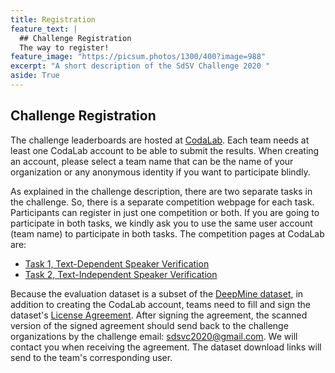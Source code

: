 ```yaml
---
title: Registration
feature_text: |
  ## Challenge Registration
  The way to register!
feature_image: "https://picsum.photos/1300/400?image=988"
excerpt: "A short description of the SdSV Challenge 2020 "
aside: True
---
```


Challenge Registration
---
The challenge leaderboards are hosted at [CodaLab](https://codalab.org/). Each team needs at least one CodaLab account to be able to submit the results. When creating an account, please select a team name that can be the name of your organization or any anonymous identity if you want to participate blindly.

As explained in the challenge description, there are two separate tasks in the challenge. So, there is a separate competition webpage for each task. Participants can register in just one competition or both. If you are going to participate in both tasks, we kindly ask you to use the same user account (team name) to participate in both tasks. The competition pages at CodaLab are:

- [Task 1, Text-Dependent Speaker Verification](https://competitions.codalab.org/competitions/22222)
- [Task 2, Text-Independent Speaker Verification](https://competitions.codalab.org/competitions/22223)

Because the evaluation dataset is a subset of the [DeepMine dataset](http://data.deepmine.ir/en/), in addition to creating the CodaLab account, teams need to fill and sign the dataset's [License Agreement](/assets/SdSV_Challenge_License_Agreement.pdf). After signing the agreement, the scanned version of the signed agreement should send back to the challenge organizations by the challenge email: [sdsvc2020@gmail.com](mailto:sdsvc2020@gmail.com). We will contact you when receiving the agreement. The dataset download links will send to the team's corresponding user.

